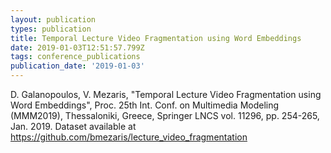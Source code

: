 ```yaml
---
layout: publication
types: publication
title: Temporal Lecture Video Fragmentation using Word Embeddings
date: 2019-01-03T12:51:57.799Z
tags: conference_publications
publication_date: '2019-01-03'
---
```

D. Galanopoulos, V. Mezaris, "Temporal Lecture Video Fragmentation using Word Embeddings", Proc. 25th Int. Conf. on Multimedia Modeling (MMM2019), Thessaloniki, Greece, Springer LNCS vol. 11296, pp. 254-265, Jan. 2019. Dataset available at <https://github.com/bmezaris/lecture_video_fragmentation>
